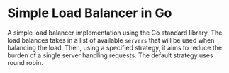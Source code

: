# Simple Load Balancer in Go

A simple load balancer implementation using the Go standard library. The load balances takes in a list of available `servers` that will be used when balancing the load. Then, using a specified strategy, 
it aims to reduce the burden of a single server handling requests. The default strategy uses round robin.

